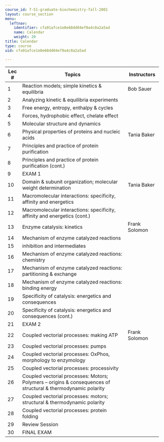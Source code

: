 ```yaml
---
course_id: 7-51-graduate-biochemistry-fall-2001
layout: course_section
menu:
  leftnav:
    identifier: cfa91afce1e0e68dd04ef0a4c0a2a5ad
    name: Calendar
    weight: 20
title: Calendar
type: course
uid: cfa91afce1e0e68dd04ef0a4c0a2a5ad

---
```


| Lec # | Topics | Instructors |
| --- | --- | --- |
| 1 | Reaction models; simple kinetics & equilibria | Bob Sauer |
| 2 | Analyzing kinetic & equilibria experiments | &nbsp; |
| 3 | Free energy, entropy, enthalpy & cycles | &nbsp; |
| 4 | Forces, hydrophobic effect, chelate effect | &nbsp; |
| 5 | Molecular structure and dynamics | &nbsp; |
| 6 | Physical properties of proteins and nucleic acids | Tania Baker |
| 7 | Principles and practice of protein purification | &nbsp; |
| 8 | Principles and practice of protein purification (cont.) | &nbsp; |
| 9 | EXAM 1 | &nbsp; |
| 10 | Domain & subunit organization; molecular weight determination | Tania Baker |
| 11 | Macromolecular interactions: specificity, affinity and energetics | &nbsp; |
| 12 | Macromolecular interactions: specificity, affinity and energetics (cont.) | &nbsp; |
| 13 | Enzyme catalysis: kinetics | Frank Solomon |
| 14 | Mechanism of enzyme catalyzed reactions | &nbsp; |
| 15 | inhibition and intermediates | &nbsp; |
| 16 | Mechanism of enzyme catalyzed reactions: chemistry | &nbsp; |
| 17 | Mechanism of enzyme catalyzed reactions: partitioning & exchange | &nbsp; |
| 18 | Mechanism of enzyme catalyzed reactions: binding energy | &nbsp; |
| 19 | Specificity of catalysis: energetics and consequences | &nbsp; |
| 20 | Specificity of catalysis: energetics and consequences (cont.) | &nbsp; |
| 21 | EXAM 2 | &nbsp; |
| 22 | Coupled vectorial processes: making ATP | Frank Solomon |
| 23 | Coupled vectorial processes: pumps | &nbsp; |
| 24 | Coupled vectorial processes: OxPhos, morphology to enzymology | &nbsp; |
| 25 | Coupled vectorial processes: processivity | &nbsp; |
| 26 | Coupled vectorial processes: Motors; Polymers – origins & consequences of structural & thermodynamic polarity | &nbsp; |
| 27 | Coupled vectorial processes: motors; structural & thermodynamic polarity | &nbsp; |
| 28 | Coupled vectorial processes: protein folding | &nbsp; |
| 29 | Review Session | &nbsp; |
| 30 | FINAL EXAM |